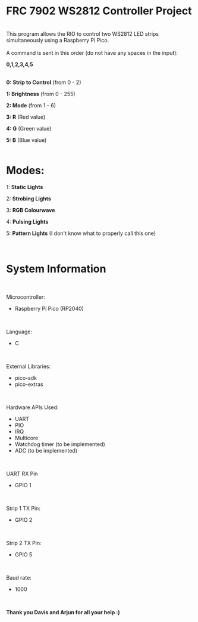 # **FRC 7902 WS2812 Controller Project** #
<br />
This program allows the RIO to control two WS2812 LED strips simultaneously using a Raspberry Pi Pico.<br />
<br />
A command is sent in this order (do not have any spaces in the input):<br />

**0,1,2,3,4,5**
<br />
<br />

**0: Strip to Control** (from 0 - 2)
<br />

**1: Brightness** (from 0 - 255)
<br />

**2: Mode** (from 1 - 6)
<br />

**3: R** (Red value)
<br />

**4: G** (Green value)
<br />

**5: B** (Blue value)
<br />
<br />

# **Modes**: #
1: **Static Lights**
<br />

2: **Strobing Lights**
<br />

3: **RGB Colourwave**
<br />

4: **Pulsing Lights**
<br />

5: **Pattern Lights** (I don't know what to properly call this one)<br />

<br />

# **System Information** #
<br />

Microcontroller:
- Raspberry Pi Pico (RP2040)
<br />

Language:
- C
<br />

External Libraries: 
- pico-sdk
- pico-extras
<br />

Hardware APIs Used:
- UART
- PIO
- IRQ
- Multicore
- Watchdog timer (to be implemented)
- ADC (to be implemented)
<br />

UART RX Pin
- GPIO 1
<br />

Strip 1 TX Pin:
- GPIO 2
<br />

Strip 2 TX Pin:
- GPIO 5
<br />

Baud rate:
- 1000
<br />


**Thank you Davis and Arjun for all your help :)**
